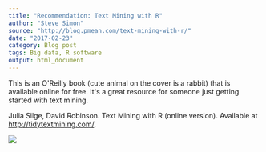 ```yaml
---
title: "Recommendation: Text Mining with R"
author: "Steve Simon"
source: "http://blog.pmean.com/text-mining-with-r/"
date: "2017-02-23"
category: Blog post
tags: Big data, R software
output: html_document
---
```


This is an O'Reilly book (cute animal on the cover is a rabbit) that is
available online for free. It's a great resource for someone just
getting started with text mining.

<!---More--->

Julia Silge, David Robinson. Text Mining with R (online version).
Available at <http://tidytextmining.com/>.

![](../../web/images/text-mining-with-r01.png)




